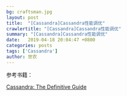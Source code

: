 ```yaml
---
bg: craftsman.jpg
layout: post
title:  "[Cassandra]Cassandra性能调优"
crawlertitle: "[Cassandra]Cassandra性能调优"
summary: "[Cassandra]Cassandra性能调优"
date:   2019-04-18 20:04:47 +0800
categories: posts
tags: ['Cassandra']
author: 世农
---
```



参考书籍：

[Cassandra: The Definitive Guide](http://libgen.io/book/index.php?md5=675AF95EE9D4E26AF11468F283EC408B "Cassandra: The Definitive Guide")